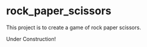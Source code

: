 # rock_paper_scissors

This project is to create a game of rock paper scissors.

Under Construction!
